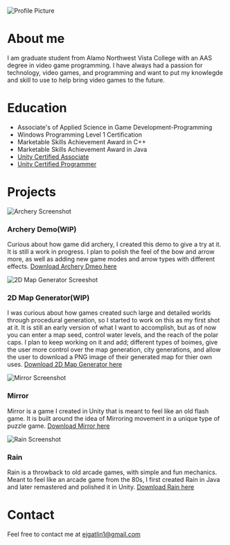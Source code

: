 ![Profile Picture](https://media.licdn.com/dms/image/C4D03AQFLZR9rYVi50A/profile-displayphoto-shrink_200_200/0?e=1573084800&v=beta&t=7WqiMQK2ubLEVUvAv51kR6aITWV0B4kRjXNwmPETZ3c)

# About me

I am graduate student from Alamo Northwest Vista College with an AAS degree in video game programming. I have always had a passion for technology, video games, and programming and want to put my knowlegde and skill to use to help bring video games to the future.


# Education

* Associate's of Applied Science in Game Development-Programming
* Windows Programming Level 1 Certification
* Marketable Skills Achievement Award in C++
* Marketable Skills Achievement Award in Java
* [Unity Certified Associate](https://www.youracclaim.com/badges/1f984bb8-5086-4001-aabc-3121eda9c74e)
* [Unity Certified Programmer](https://www.youracclaim.com/badges/19d2b6e1-4c14-4c08-95a3-aed38fb29a70)


# Projects

![Archery Screenshot](https://i.imgur.com/4ErX2Pt.png)
### Archery Demo(WIP)
Curious about how game did archery, I created this demo to give a try at it. It is still a work in progress. I plan to polish the feel of the bow and arrow more, as well as adding new game modes and arrow types with different effects.
[Download Archery Dmeo here](https://drive.google.com/file/d/1_gwIg3IgfdhVP8Z7ZkRlaKWVAB9SIcWG/view?usp=sharing)


![2D Map Generator Screeshot](https://i.imgur.com/AgXIs0P.png)
### 2D Map Generator(WIP)
I was curious about how games created such large and detailed worlds through procedural generation, so I started to work on this as my first shot at it. It is still an early version of what I want to accomplish, but as of now you can enter a map seed, control water levels, and the reach of the polar caps. I plan to keep working on it and add; different types of boimes, give the user more control over the map generation, city generations, and allow the user to download a PNG image of their generated map for thier own uses.
[Download 2D Map Generator here](https://drive.google.com/file/d/13geu7aB4HkYma8OkQTBmshARgtkbmzw9/view?usp=sharing)


![Mirror Screenshot](https://i.imgur.com/XjaivzD.png)
### Mirror
Mirror is a game I created in Unity that is meant to feel like an old flash game. It is built around the idea of Mirroring movement in a unique type of puzzle game.
[Download Mirror here](https://drive.google.com/file/d/189QElTLCLSyNkSkNEd4Gd5LGLF9YrTDd/view?usp=sharing)


![Rain Screenshot](https://i.imgur.com/9tmkvgZ.png)
### Rain
Rain is a throwback to old arcade games, with simple and fun mechanics. Meant to feel like an arcade game from the 80s, I first created Rain in Java and later remastered and polished it in Unity.
[Download Rain here](https://drive.google.com/file/d/1U1uXsZGEKTzt51tTxI9H1yedkErtGLdB/view?usp=sharing)


# Contact
Feel free to contact me at ejgatlin1@gmail.com

